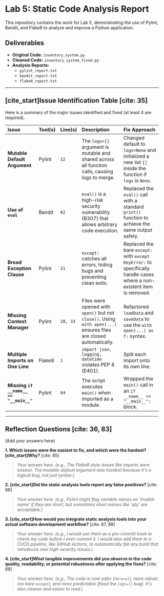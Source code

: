 # Lab 5: Static Code Analysis Report

This repository contains the work for Lab 5, demonstrating the use of Pylint, Bandit, and Flake8 to analyze and improve a Python application.

## Deliverables

* **Original Code:** `inventory_system.py`
* **Cleaned Code:** `inventory_system_fixed.py`
* **Analysis Reports:**
    * `pylint_report.txt`
    * `bandit_report.txt`
    * `flake8_report.txt`

---

## [cite_start]Issue Identification Table [cite: 35]

Here is a summary of the major issues identified and fixed (at least 4 are required).

| Issue | Tool(s) | Line(s) | Description | Fix Approach |
| :--- | :--- | :--- | :--- | :--- |
| **Mutable Default Argument** | Pylint | `12` | The `logs=[]` argument is mutable and shared across all function calls, causing logs to merge. | Changed default to `logs=None` and initialized a new list `[]` inside the function if `logs` is `None`. |
| **Use of `eval`** | Bandit | `62` | `eval()` is a high-risk security vulnerability (B307) that allows arbitrary code execution. | Replaced the `eval()` call with a standard `print()` function to achieve the same output safely. |
| **Broad Exception Clause** | Pylint | `21` | `except:` catches all errors, hiding bugs and preventing clean exits. | Replaced the bare `except:` with `except KeyError:` to specifically handle cases where a non-existent item is removed. |
| **Missing Context Manager** | Pylint | `28, 33` | Files were opened with `open()` but not `close()`. Using `with open(...)` ensures files are closed automatically. | Refactored `loadData` and `saveData` to use the `with open(...) as f:` syntax. |
| **Multiple Imports on One Line** | Flake8 | `1` | `import json, logging, datetime` violates PEP 8 (E401). | Split each import onto its own line. |
| **Missing `if __name__ == "__main__"`** | Pylint | `64` | The script executes `main()` when imported as a module. | Wrapped the `main()` call in an `if __name__ == "__main__":` block. |

---

## Reflection Questions [cite: 36, 83]

(Add your answers here)

**1. Which issues were the easiest to fix, and which were the hardest? [cite_start]Why?** [cite: 85]
> *Your answer here. (e.g., The Flake8 style issues like imports were easiest. The mutable default argument was hardest because it's a logical bug, not just syntax.)*

**2. [cite_start]Did the static analysis tools report any false positives?** [cite: 86]
> *Your answer here. (e.g., Pylint might flag variable names as 'invalid-name' if they are short, but sometimes short names like 'qty' are acceptable.)*

**3. [cite_start]How would you integrate static analysis tools into your actual software development workflow?** [cite: 87, 88]
> *Your answer here. (e.g., I would use them as a pre-commit hook to check my code before I even commit it. I would also add them to a CI/CD pipeline, like GitHub Actions, to automatically fail any build that introduces new high-severity issues.)*

**4. [cite_start]What tangible improvements did you observe in the code quality, readability, or potential robustness after applying the fixes?** [cite: 89]
> *Your answer here. (e.g., The code is now safer (no `eval`), more robust (no bare `except`), and more predictable (fixed the `logs=[]` bug). It's also cleaner and easier to read.)*